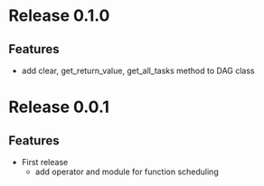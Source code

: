 # Release 0.1.0

## Features

- add clear, get_return_value, get_all_tasks method to DAG class

# Release 0.0.1

## Features

- First release
    - add operator and module for function scheduling